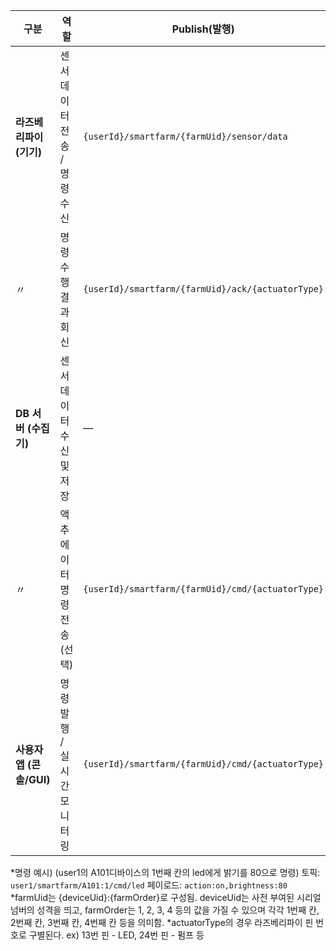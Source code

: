 | 구분                 | 역할                | Publish(발행)                                       | Subscribe(구독)                                                                           | 토픽 예시                             | 페이로드 예시                             | 비고                               |
| ------------------ | ----------------- | ------------------------------------------------- | --------------------------------------------------------------------------------------- | --------------------------------- | ----------------------------------- | -------------------------------- |
| **라즈베리파이 (기기)**    | 센서 데이터 전송 / 명령 수신 | `{userId}/smartfarm/{farmUid}/sensor/data`        | `{userId}/smartfarm/{farmUid}/cmd/#`                                                    | `user1/smartfarm/101/sensor/data` | `temp:23.5,hum:60,co2:800,soil:420` | 10~30초 주기 발행<br>4개 센서값 모두 포함     |
| 〃                  | 명령 수행 결과 회신       | `{userId}/smartfarm/{farmUid}/ack/{actuatorType}` | —                                                                                       | `user1/smartfarm/101/ack/pump`    | `status:ok,action:on`               | 펌프·팬·LED 등 액추에이터 제어 응답           |
| **DB 서버 (수집기)**    | 센서 데이터 수신 및 저장    | —                                                 | `+/smartfarm/+/sensor/data`                                                             | `user1/smartfarm/101/sensor/data` | `temp:23.5,hum:60,co2:800,soil:420` | 토픽·페이로드 파싱 후 sensor_logs에 INSERT |
| 〃                  | 액추에이터 명령 전송(선택)   | `{userId}/smartfarm/{farmUid}/cmd/{actuatorType}` | `{userId}/smartfarm/+/ack/#`                                                            | `user1/smartfarm/101/cmd/pump`    | `action:on,duration:3000`           | QoS 1 권장, ACK 수신으로 상태 확인         |
| **사용자 앱 (콘솔/GUI)** | 명령 발행 / 실시간 모니터링  | `{userId}/smartfarm/{farmUid}/cmd/{actuatorType}` | `{userId}/smartfarm/+/sensor/data` | `user1/smartfarm/A101:1/cmd/led`    | `action:on,brightness:80`           | 로그인한 사용자 범위의 농장만 구독              |

*명령 예시) (user1의 A101디바이스의 1번째 칸의 led에게 밝기를 80으로 명령) 토픽: `user1/smartfarm/A101:1/cmd/led` 페이로드: `action:on,brightness:80` 
*farmUid는 {deviceUid}:{farmOrder}로 구성됨. deviceUid는 사전 부여된 시리얼 넘버의 성격을 띄고, farmOrder는 1, 2, 3, 4 등의 값을 가질 수 있으며 각각 1번째 칸, 2번째 칸, 3번째 칸, 4번째 칸 등을 의미함.
*actuatorType의 경우 라즈베리파이 핀 번호로 구별된다. ex) 13번 핀 - LED, 24번 핀 - 펌프 등
